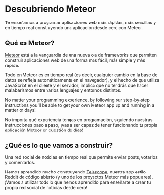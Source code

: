 Descubriendo Meteor
===================

Te enseñamos a programar aplicaciones web más rápidas, más sencillas y en tiempo real construyendo una aplicación desde cero con Meteor.


Qué es Meteor?
--------------

[Meteor](http://meteor.com/) está a la vanguardia de una nueva ola de frameworks que permiten construir aplicaciones web de una forma más fácil, más simple y más rápida.

Todo en Meteor es en tiempo real (es decir, cualquier cambio en la base de datos se refleja automáticamente en el navegador), y el hecho de que utiliza JavaScript en el cliente y el servidor, implica que no tendrás que hacer malabarismos entre varios lenguajes y entornos distintos.

No matter your programming experience, by following our step-by-step instructions you'll be able to get your own Meteor app up and running in a matter of days!

No importa qué experiencia tengas en programación, siguiendo nuestras instrucciones paso a paso, ¡vas a ser capaz de tener funcionando tu propia aplicación Meteor en cuestión de días!


¿Qué es lo que vamos a construir?
---------------------------------

Una red social de noticias en tiempo real que permite enviar posts, votarlos y comentarlos.

Hemos aprendido mucho construyendo [Telescope](http://telesc.pe/), nuestra app estilo Reddit de código abierto (y uno de los proyectos Meteor más populares). ¡Vamos a utilizar todo lo que hemos aprendido para enseñarte a crear tu propia red social de noticias desde cero!
